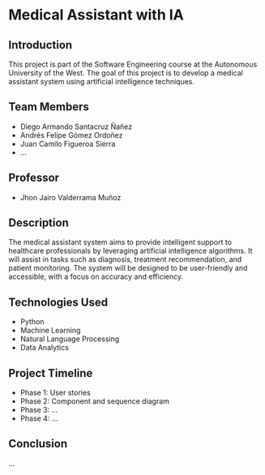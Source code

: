 # Medical Assistant with IA

## Introduction
This project is part of the Software Engineering course at the Autonomous University of the West. The goal of this project is to develop a medical assistant system using artificial intelligence techniques.

## Team Members
- Diego Armando Santacruz Ñañez
- Andrés Felipe Gómez Ordoñez
- Juan Camilo Figueroa Sierra
- ...

## Professor
- Jhon Jairo Valderrama Muñoz

## Description
The medical assistant system aims to provide intelligent support to healthcare professionals by leveraging artificial intelligence algorithms. It will assist in tasks such as diagnosis, treatment recommendation, and patient monitoring. The system will be designed to be user-friendly and accessible, with a focus on accuracy and efficiency.

## Technologies Used
- Python
- Machine Learning
- Natural Language Processing
- Data Analytics

## Project Timeline
- Phase 1: User stories
- Phase 2: Component and sequence diagram
- Phase 3: ...
- Phase 4: ...

## Conclusion
...
